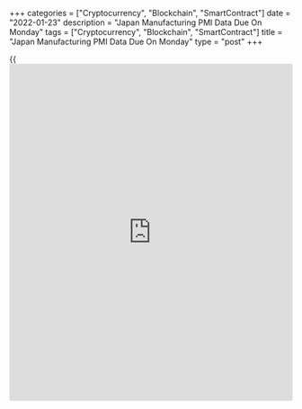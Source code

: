 +++
categories = ["Cryptocurrency", "Blockchain", "SmartContract"]
date = "2022-01-23"
description = "Japan Manufacturing PMI Data Due On Monday"
tags = ["Cryptocurrency", "Blockchain", "SmartContract"]
title = "Japan Manufacturing PMI Data Due On Monday"
type = "post"
+++

{{<iframe id="large-banner" src="https://www.bounty.group/#slide=17.0" width="100%" height="600" scrolling="no" style="border: 0px solid rgb(216, 221, 230); border-radius: 3px;">}}

Japan will on Monday see January results for the manufacturing, services
and composite PMIs from Jibun Bank, setting the pace for a modest day in
Asia-Pacific economic activity. In December, their scores were 54.3,
52.1 and 52.5, respectively.

Australia will see January results for the manufacturing, services and
composite PMIs from Markit Economics; in December, their scores were
57.7, 55.1 and 54.9, respectively.

Singapore will release December figures for consumer prices, with
forecasts suggesting an annual increase of 3.75 percent overall and 1.7
percent for core CPI. That follows the 3.8 percent overall increase and
the 1.6 percent gain for core CPI in November.

Taiwan will provide December data for industrial production and retail
sales; in November, they were up an annual 12.19 percent and 6.3
percent, respectively.

For comments and feedback [contact](https://www.playgroundfx.com/contact/): editorial@rtt[news](https://www.letsplayfx.com/blog/forex-news-website/).com

[Economic News][1]

 **What parts of the world are seeing the best (and worst) economic
performances lately? Click[here][2] to check out our [Econ Scorecard][2]
and find out! See up-to-the-moment [ranking](https://www.playgroundfx.com/blog/crypto-exchange-ranking/)s for the best and worst
performers in [GDP][3], [unemployment rate][4], [inflation][5] and much
more.**

   1. www.rtt[news](https://www.letsplayfx.com/blog/forex-news-website/).com/Content/EconomicNews.aspx
   2. www.rtt[news](https://www.letsplayfx.com/blog/forex-news-website/).com/economic-scorecard/world-rank/retail-sales/highest-performance.aspx
   3. www.rtt[news](https://www.letsplayfx.com/blog/forex-news-website/).com/economic-scorecard/world-rank/GDP/highest-performance.aspx
   4. www.rtt[news](https://www.letsplayfx.com/blog/forex-news-website/).com/economic-scorecard/world-rank/unemployment-rate/lowest-performance.aspx
   5. www.rtt[news](https://www.letsplayfx.com/blog/forex-news-website/).com/economic-scorecard/world-rank/CPI/highest-performance.aspx